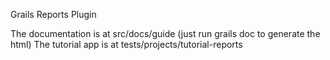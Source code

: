 Grails Reports Plugin

The documentation is at src/docs/guide (just run grails doc to generate the html)
The tutorial app is at tests/projects/tutorial-reports

